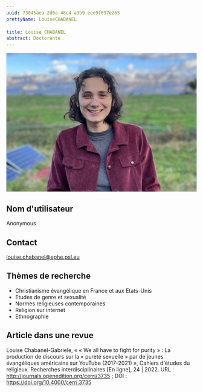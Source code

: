 ```yaml
---
uuid: 73045aea-2d0a-48e4-a3b9-eee9f697e265
prettyName: LouiseCHABANEL

title: Louise CHABANEL
abstract: Doctorante
---
```


![small](Chabanel_Louise.jpg)

## ﻿Nom d'utilisateur

 Anonymous

## Contact

 louise.chabanel@ephe.psl.eu

## Thèmes de recherche

 - Christianisme évangélique en France et aux Etats-Unis
- Etudes de genre et sexualité
- Normes religieuses contemporaines
- Religion sur internet
- Ethnographie

## Article dans une revue

 Louise Chabanel-Gabriele, « « We all have to fight for purity » : La production de discours sur la « pureté sexuelle » par de jeunes évangéliques américains sur YouTube (2017-2021) », Cahiers d'études du religieux. Recherches interdisciplinaires [En ligne], 24 | 2022. URL : http://journals.openedition.org/cerri/3735 ; DOI : https://doi.org/10.4000/cerri.3735

